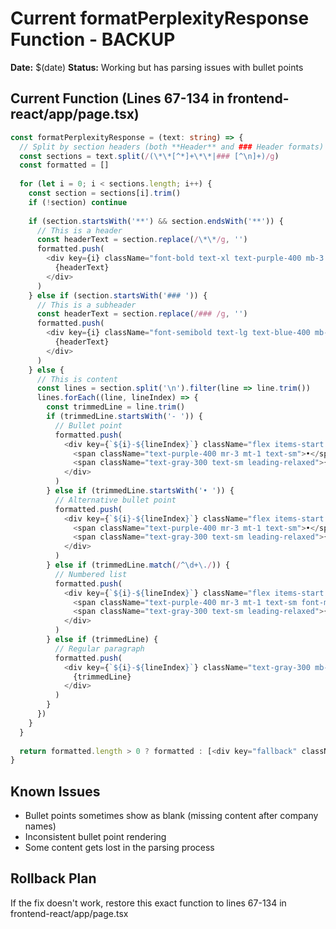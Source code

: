 # Current formatPerplexityResponse Function - BACKUP

**Date:** $(date)
**Status:** Working but has parsing issues with bullet points

## Current Function (Lines 67-134 in frontend-react/app/page.tsx)

```typescript
const formatPerplexityResponse = (text: string) => {
  // Split by section headers (both **Header** and ### Header formats)
  const sections = text.split(/(\*\*[^*]+\*\*|### [^\n]+)/g)
  const formatted = []
  
  for (let i = 0; i < sections.length; i++) {
    const section = sections[i].trim()
    if (!section) continue
    
    if (section.startsWith('**') && section.endsWith('**')) {
      // This is a header
      const headerText = section.replace(/\*\*/g, '')
      formatted.push(
        <div key={i} className="font-bold text-xl text-purple-400 mb-3 mt-6 first:mt-0">
          {headerText}
        </div>
      )
    } else if (section.startsWith('### ')) {
      // This is a subheader
      const headerText = section.replace(/### /g, '')
      formatted.push(
        <div key={i} className="font-semibold text-lg text-blue-400 mb-2 mt-4">
          {headerText}
        </div>
      )
    } else {
      // This is content
      const lines = section.split('\n').filter(line => line.trim())
      lines.forEach((line, lineIndex) => {
        const trimmedLine = line.trim()
        if (trimmedLine.startsWith('- ')) {
          // Bullet point
          formatted.push(
            <div key={`${i}-${lineIndex}`} className="flex items-start mb-2 ml-4">
              <span className="text-purple-400 mr-3 mt-1 text-sm">•</span>
              <span className="text-gray-300 text-sm leading-relaxed">{trimmedLine.replace('- ', '')}</span>
            </div>
          )
        } else if (trimmedLine.startsWith('• ')) {
          // Alternative bullet point
          formatted.push(
            <div key={`${i}-${lineIndex}`} className="flex items-start mb-2 ml-4">
              <span className="text-purple-400 mr-3 mt-1 text-sm">•</span>
              <span className="text-gray-300 text-sm leading-relaxed">{trimmedLine.replace('• ', '')}</span>
            </div>
          )
        } else if (trimmedLine.match(/^\d+\./)) {
          // Numbered list
          formatted.push(
            <div key={`${i}-${lineIndex}`} className="flex items-start mb-2 ml-4">
              <span className="text-purple-400 mr-3 mt-1 text-sm font-medium">{trimmedLine.split('.')[0]}.</span>
              <span className="text-gray-300 text-sm leading-relaxed">{trimmedLine.replace(/^\d+\.\s*/, '')}</span>
            </div>
          )
        } else if (trimmedLine) {
          // Regular paragraph
          formatted.push(
            <div key={`${i}-${lineIndex}`} className="text-gray-300 mb-3 text-sm leading-relaxed">
              {trimmedLine}
            </div>
          )
        }
      })
    }
  }
  
  return formatted.length > 0 ? formatted : [<div key="fallback" className="text-gray-300">{text}</div>]
}
```

## Known Issues
- Bullet points sometimes show as blank (missing content after company names)
- Inconsistent bullet point rendering
- Some content gets lost in the parsing process

## Rollback Plan
If the fix doesn't work, restore this exact function to lines 67-134 in frontend-react/app/page.tsx
